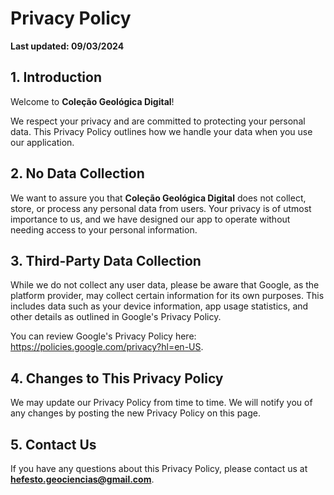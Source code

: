 # Privacy Policy

**Last updated: 09/03/2024**

## 1. Introduction

Welcome to **Coleção Geológica Digital**!

We respect your privacy and are committed to protecting your personal data. This Privacy Policy outlines how we handle your data when you use our application.

## 2. No Data Collection

We want to assure you that **Coleção Geológica Digital** does not collect, store, or process any personal data from users. Your privacy is of utmost importance to us, and we have designed our app to operate without needing access to your personal information.

## 3. Third-Party Data Collection

While we do not collect any user data, please be aware that Google, as the platform provider, may collect certain information for its own purposes. This includes data such as your device information, app usage statistics, and other details as outlined in Google's Privacy Policy.

You can review Google's Privacy Policy here: https://policies.google.com/privacy?hl=en-US.

## 4. Changes to This Privacy Policy

We may update our Privacy Policy from time to time. We will notify you of any changes by posting the new Privacy Policy on this page.

## 5. Contact Us

If you have any questions about this Privacy Policy, please contact us at **hefesto.geociencias@gmail.com**.
